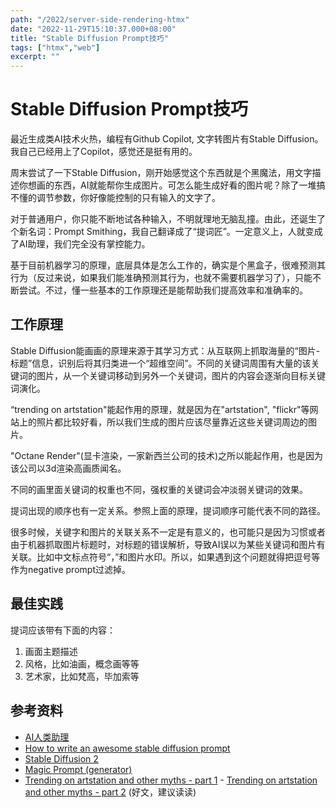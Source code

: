 ```yaml
---
path: "/2022/server-side-rendering-htmx"
date: "2022-11-29T15:10:37.000+08:00"
title: "Stable Diffusion Prompt技巧"
tags: ["htmx","web"]
excerpt: ""
---
```

# Stable Diffusion Prompt技巧

最近生成类AI技术火热，编程有Github Copilot, 文字转图片有Stable Diffusion。我自己已经用上了Copilot，感觉还是挺有用的。

周末尝试了一下Stable Diffusion，刚开始感觉这个东西就是个黑魔法，用文字描述你想画的东西，AI就能帮你生成图片。可怎么能生成好看的图片呢？除了一堆搞不懂的调节参数，你好像能控制的只有输入的文字了。

对于普通用户，你只能不断地试各种输入，不明就理地无脑乱撞。由此，还诞生了个新名词：Prompt Smithing，我自己翻译成了“提词匠”。一定意义上，人就变成了AI助理，我们完全没有掌控能力。

基于目前机器学习的原理，底层具体是怎么工作的，确实是个黑盒子，很难预测其行为（反过来说，如果我们能准确预测其行为，也就不需要机器学习了），只能不断尝试。不过，懂一些基本的工作原理还是能帮助我们提高效率和准确率的。

## 工作原理

Stable Diffusion能画画的原理来源于其学习方式：从互联网上抓取海量的“图片-标题”信息，识别后将其归类进一个“超维空间”。不同的关键词周围有大量的该关键词的图片，从一个关键词移动到另外一个关键词，图片的内容会逐渐向目标关键词演化。

“trending on artstation"能起作用的原理，就是因为在"artstation", "flickr"等网站上的照片都比较好看，所以我们生成的图片应该尽量靠近这些关键词周边的图片。

"Octane Render"(显卡渲染，一家新西兰公司的技术)之所以能起作用，也是因为该公司以3d渲染高画质闻名。

不同的画里面关键词的权重也不同，强权重的关键词会冲淡弱关键词的效果。

提词出现的顺序也有一定关系。参照上面的原理，提词顺序可能代表不同的路径。

很多时候，关键字和图片的关联关系不一定是有意义的，也可能只是因为习惯或者由于机器抓取图片标题时，对标题的错误解析，导致AI误以为某些关键词和图片有关联。比如中文标点符号“，”和图片水印。所以，如果遇到这个问题就得把逗号等作为negative prompt过滤掉。

## 最佳实践

提词应该带有下面的内容：
1. 画面主题描述
2. 风格，比如油画，概念画等等
3. 艺术家，比如梵高，毕加索等

## 参考资料

- [AI人类助理](https://github.com/IDEA-CCNL/Fengshenbang-LM/blob/main/fengshen/examples/stable_diffusion_chinese/taiyi_handbook.md)
- [How to write an awesome stable diffusion prompt](https://www.howtogeek.com/833169/how-to-write-an-awesome-stable-diffusion-prompt/)
- [Stable Diffusion 2](https://huggingface.co/stabilityai/stable-diffusion-2)
- [Magic Prompt (generator)](https://huggingface.co/spaces/Gustavosta/MagicPrompt-Stable-Diffusion)
- [Trending on artstation and other myths - part 1](https://medium.com/@soapsudtycoon/stable-diffusion-trending-on-art-station-and-other-myths-c09b09084e33) - [Trending on artstation and other myths - part 2](https://medium.com/@soapsudtycoon/prompt-engineering-trending-on-artstation-and-other-myths-part-2-d61e25a90517) (好文，建议读读)
